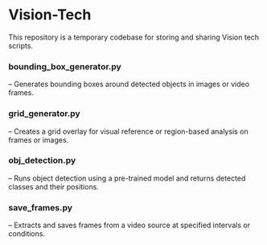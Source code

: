 # Vision-Tech

This repository is a temporary codebase for storing and sharing Vision tech scripts.

### bounding_box_generator.py

– Generates bounding boxes around detected objects in images or video frames.

### grid_generator.py

– Creates a grid overlay for visual reference or region-based analysis on frames or images.

### obj_detection.py

– Runs object detection using a pre-trained model and returns detected classes and their positions.

### save_frames.py

– Extracts and saves frames from a video source at specified intervals or conditions.
